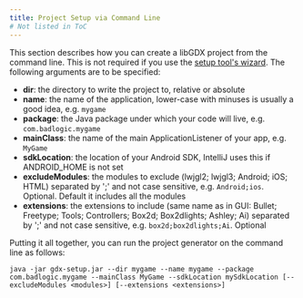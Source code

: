 ```yaml
---
title: Project Setup via Command Line
# Not listed in ToC
---
```

This section describes how you can create a libGDX project from the command line. This is not required if you use the [setup tool's wizard](). The following arguments are to be specified:

* **dir**: the directory to write the project to, relative or absolute
* **name**: the name of the application, lower-case with minuses is usually a good idea, e.g. `mygame`
* **package**: the Java package under which your code will live, e.g. `com.badlogic.mygame`
* **mainClass**: the name of the main ApplicationListener of your app, e.g. `MyGame`
* **sdkLocation**: the location of your Android SDK, IntelliJ uses this if ANDROID_HOME is not set
* **excludeModules**: the modules to exclude (lwjgl2; lwjgl3; Android; iOS; HTML) separated by ';' and not case sensitive, e.g. `Android;ios`. Optional. Default it includes all the modules
* **extensions**: the extensions to include (same name as in GUI: Bullet; Freetype; Tools; Controllers; Box2d; Box2dlights; Ashley; Ai) separated by ';' and not case sensitive, e.g. `box2d;box2dlights;Ai`. Optional

Putting it all together, you can run the project generator on the command line as follows:

`java -jar gdx-setup.jar --dir mygame --name mygame --package com.badlogic.mygame --mainClass MyGame --sdkLocation mySdkLocation [--excludeModules <modules>] [--extensions <extensions>]`
